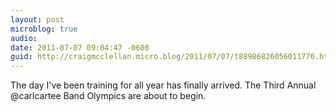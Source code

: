 ```yaml
---
layout: post
microblog: true
audio: 
date: 2011-07-07 09:04:47 -0600
guid: http://craigmcclellan.micro.blog/2011/07/07/t88986826056011776.html
---
```

The day I've been training for all year has finally arrived. The Third Annual @carlcartee Band Olympics are about to begin.

